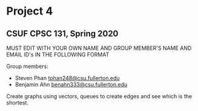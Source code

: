 # Project 4
## CSUF CPSC 131, Spring 2020

MUST EDIT WITH YOUR OWN NAME AND GROUP MEMBER'S NAME AND EMAIL ID's IN THE FOLLOWING FORMAT

Group members:
- Steven Phan tphan248@csu.fullerton.edu
- Benjamin Ahn benahn333@csu.fullerton.edu

Create graphs using vectors, queues to create edges and see which is the shortest.
